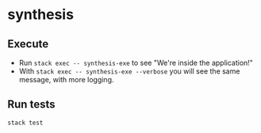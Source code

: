 # synthesis

## Execute

* Run `stack exec -- synthesis-exe` to see "We're inside the application!"
* With `stack exec -- synthesis-exe --verbose` you will see the same message, with more logging.

## Run tests

`stack test`
